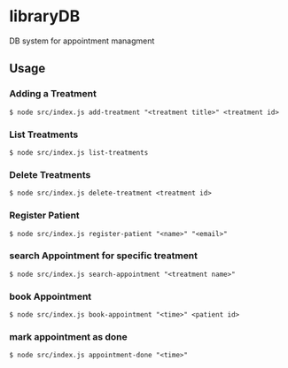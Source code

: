 # libraryDB
DB system for appointment managment

## Usage

### Adding a Treatment

    $ node src/index.js add-treatment "<treatment title>" <treatment id>

### List Treatments

    $ node src/index.js list-treatments

### Delete Treatments

    $ node src/index.js delete-treatment <treatment id>
    
### Register Patient

    $ node src/index.js register-patient "<name>" "<email>"

### search Appointment for specific treatment

    $ node src/index.js search-appointment "<treatment name>" 

### book Appointment

    $ node src/index.js book-appointment "<time>" <patient id>
    
### mark appointment as done

    $ node src/index.js appointment-done "<time>"   
